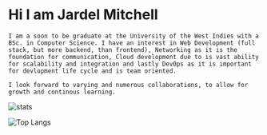 # Hi I am Jardel Mitchell

` I am a soon to be graduate at the University of the West Indies with a BSc. in Computer Science. I have an interest in Web Development (full stack, but more backend, than frontend), Networking as it is the foundation for communication, Cloud development due to is vast ability for scalability and integration and lastly DevOps as it is important for devlopment life cycle and is team oriented. `

` I look forward to varying and numerous collaborations, to allow for growth and continous learning. `


<img alt="stats" src ="https://github-readme-stats.vercel.app/api?username=Jdmitchel&show_icons=true&theme=gruvbox"/> 
<p hidden style="display:none;"> Credit to [Anurag's GitHub stats] </p>  

![Top Langs](https://github-readme-stats.vercel.app/api/top-langs/?username=Jdmitchel&size_weight=0.5&count_weight=0.5&langs_count=8&theme=gruvbos&show_icons=true)
